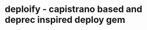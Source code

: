 deploify - capistrano based and deprec inspired deploy gem
================================================================================

